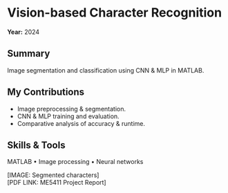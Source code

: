 # Vision-based Character Recognition
**Year:** 2024

## Summary
Image segmentation and classification using CNN & MLP in MATLAB.

## My Contributions
- Image preprocessing & segmentation.
- CNN & MLP training and evaluation.
- Comparative analysis of accuracy & runtime.

## Skills & Tools
MATLAB • Image processing • Neural networks

[IMAGE: Segmented characters]  
[PDF LINK: ME5411 Project Report]
